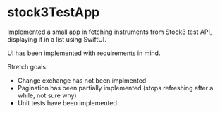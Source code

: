# stock3TestApp

Implemented a small app in fetching instruments from Stock3 test API, displaying it in a list using SwiftUI.

UI has been implemented with requirements in mind.

Stretch goals:
- Change exchange has not been implmented
- Pagination has been partially implemented (stops refreshing after a while, not sure why)
- Unit tests have been implemented.
